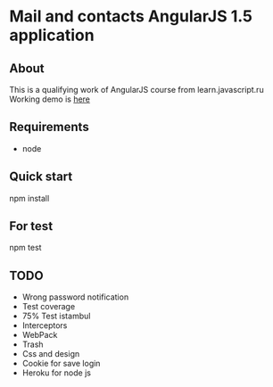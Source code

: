 # Mail and contacts AngularJS 1.5 application

## About
This is a qualifying work of AngularJS course from learn.javascript.ru
Working demo is [here](http://danpan1.github.io/)

## Requirements
* node

## Quick start
npm install

## For test
npm test
 
## TODO
* Wrong password notification
* Test coverage
* 75% Test istambul
* Interceptors
* WebPack
* Trash
* Css and design
* Cookie for save login
* Heroku for node js